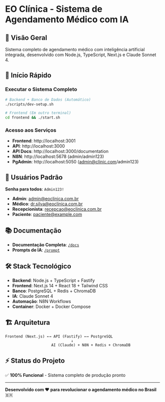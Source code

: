 # EO Clínica - Sistema de Agendamento Médico com IA

## 🏥 Visão Geral

Sistema completo de agendamento médico com inteligência artificial integrada, desenvolvido com Node.js, TypeScript, Next.js e Claude Sonnet 4.

## 🚀 Início Rápido

### Executar o Sistema Completo
```bash
# Backend + Banco de Dados (Automático)
./scripts/dev-setup.sh

# Frontend (Em outro terminal)
cd frontend && ./start.sh
```

### Acesso aos Serviços
- **Frontend**: http://localhost:3001
- **API**: http://localhost:3000
- **API Docs**: http://localhost:3000/documentation
- **N8N**: http://localhost:5678 (admin/admin123)
- **PgAdmin**: http://localhost:5050 (admin@clinic.com/admin123)

## 👥 Usuários Padrão

**Senha para todos**: `Admin123!`

- **Admin**: admin@eoclinica.com.br
- **Médico**: dr.silva@eoclinica.com.br
- **Recepcionista**: recepcao@eoclinica.com.br
- **Paciente**: paciente@example.com

## 📚 Documentação

- **Documentação Completa**: [`/docs`](./docs/)
- **Prompts de IA**: [`/prompt`](./prompt/)

## 🛠️ Stack Tecnológico

- **Backend**: Node.js + TypeScript + Fastify
- **Frontend**: Next.js 14 + React 18 + Tailwind CSS
- **Banco**: PostgreSQL + Redis + ChromaDB
- **IA**: Claude Sonnet 4
- **Automação**: N8N Workflows
- **Container**: Docker + Docker Compose

## 🏗️ Arquitetura

```
Frontend (Next.js) ←→ API (Fastify) ←→ PostgreSQL
                              ↓
                     AI (Claude) + N8N + Redis + ChromaDB
```

## ⚡ Status do Projeto

✅ **100% Funcional** - Sistema completo de produção pronto

---

**Desenvolvido com ❤️ para revolucionar o agendamento médico no Brasil** 🇧🇷